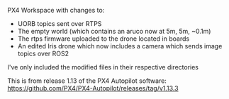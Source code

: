 PX4 Workspace with changes to:
- UORB topics sent over RTPS
- The empty world (which contains an aruco now at 5m, 5m, ~0.1m)
- The rtps firmware uploaded to the drone located in boards
- An edited Iris drone which now includes a camera which sends image topics over ROS2

I've only included the modified files in their respective directories

This is from release 1.13 of the PX4 Autopilot software: https://github.com/PX4/PX4-Autopilot/releases/tag/v1.13.3
